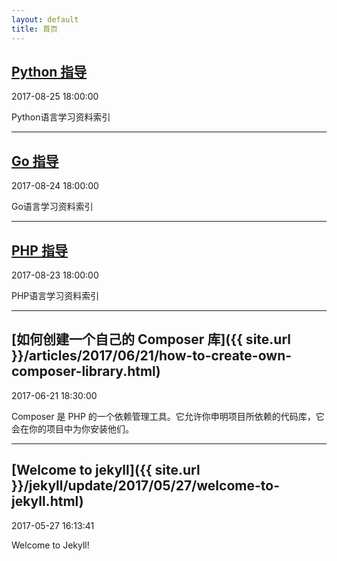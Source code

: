 ```yaml
---
layout: default
title: 首页
---
```


## [Python 指导](http://python.openset.wang/)

2017-08-25 18:00:00

Python语言学习资料索引

---

## [Go 指导](http://go.openset.wang/)

2017-08-24 18:00:00

Go语言学习资料索引

---

## [PHP 指导](http://php.openset.wang/)

2017-08-23 18:00:00

PHP语言学习资料索引

---

## [如何创建一个自己的 Composer 库]({{ site.url }}/articles/2017/06/21/how-to-create-own-composer-library.html)

2017-06-21 18:30:00

Composer 是 PHP 的一个依赖管理工具。它允许你申明项目所依赖的代码库，它会在你的项目中为你安装他们。

---

## [Welcome to jekyll]({{ site.url }}/jekyll/update/2017/05/27/welcome-to-jekyll.html)

2017-05-27 16:13:41

Welcome to Jekyll!

